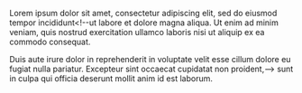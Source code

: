 Lorem ipsum dolor sit amet, consectetur adipiscing elit, sed do eiusmod tempor
incididunt<!--ut labore et dolore magna aliqua. Ut enim ad minim veniam,
quis nostrud exercitation ullamco laboris nisi ut aliquip ex ea commodo
consequat.

Duis aute irure dolor in reprehenderit in voluptate velit esse cillum dolore eu
fugiat nulla pariatur. Excepteur sint occaecat cupidatat non proident,-->
sunt in culpa qui officia deserunt mollit anim id est laborum.
